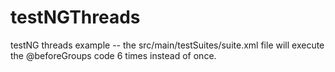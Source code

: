 # testNGThreads
testNG threads example -- the src/main/testSuites/suite.xml file will execute the @beforeGroups code 6 times instead of once.
